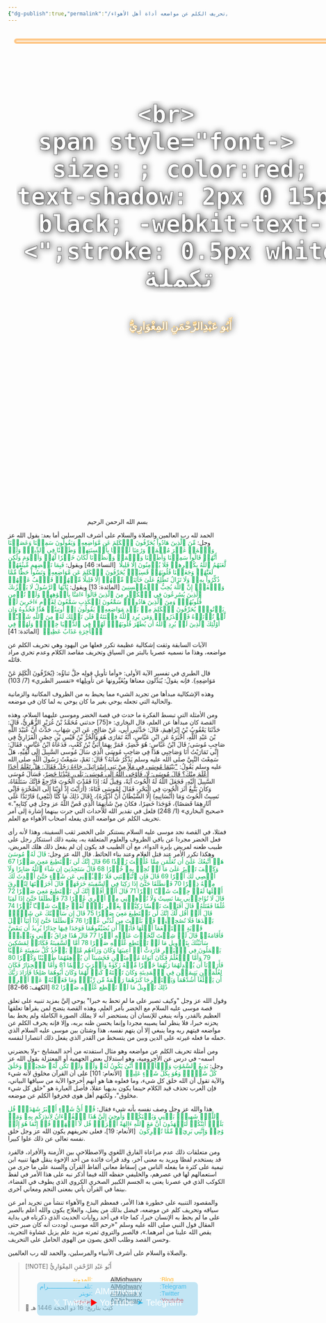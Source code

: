 ```yaml
---
{"dg-publish":true,"permalink":"/مقالات/تحريف الكلم عن مواضعه أداة أهل الأهواء/","noteIcon":"","created":"2025-05-18T14:36:42.028+03:00","updated":"2025-08-04T16:44:03.089+03:00"}
---
```



<div style="width:210mm; height:  297mm; margin: 0 auto; color: white; font-family: Arial, sans-serif; overflow: hidden; background-image:url ('https://images.unsplash.com/photo-1526566661780-1a67ea3c863e?q=80&w=1738&auto=format&fit=crop&ixlib=rb-4.1.0&ixid=M3wxMjA3fDB8MHxwaG90by1wYWdlfHx8fGVufDB8fHx8fA%3D%3D');">

  <!-- Title -->
  <div dir="rtl" style=" border: 5px solid rgba(255, 179, 89, 0.7); height:2; border-radius: 7px;
      position: relative;
      top: 20px;
      left: 50%;
      transform: translateX(-50%);
      width: 200mm;
      text-align: center;
      font-size: clamp(1.5rem, 1vw, 2.5rem);
      font-weight: bold;
      z-index: 1;
      text-shadow: 1px 1px 5px rgba(0,0,0,0.7) !important;
      white-space: nowrap;
  ">
    <div style="margin-top: 120px; text-shadow: 2px 0 15px black; -webkit-text-stroke: 0.5px black; font-size: 64px;  top: 0%; position:relative; margin: 0 auto;">
      <br>
      
      <br>
      <span style="font-size: ; color:red; text-shadow: 2px 0 15px black; -webkit-text-stroke: 0.5px white;">  تكملة
 </span>     </div>
    <div style="font-size: ;text-shadow: 2px 0 15px black; -webkit-text-stroke: 0.5px orange; top: %; position:relative; margin: 0 auto;">
      أَبُو عَبْدِالرَّحْمَنِ المِغْوَارِيُّ
    </div>
  </div>

  <!-- Image, scaled to fill entire A4 container -->


  <!-- Text bar -->
  <div style="
      position: absolute;
    top: 75vh;
      width: 350px;
      left: 50%;
      transform: translateX(-50%);
      font-size: 20px;
      border: 2px solid white;
      background-color: rgba(135, 206, 235, 0.5);
      border-radius: 10px;
      padding: 10px;
      z-index: 1;
      text-align: center;
      user-select: none;
  ">
    AlMighwary <br>
    𝕏 Twitter <font color="#ff0000">▶️</font> YouTube <font color="#00b0f0">➣</font> Telegram
  </div>
</div>


<center>بسم الله الرحمن الرحيم</center>

الحمد لله رب العالمين والصلاة والسلام على أشرف المرسلين أما بعد:
يقول الله عز وجل: <font color="#00b050">مِّنَ ٱلَّذِينَ هَادُواْ يُحَرِّفُونَ ٱلۡكَلِمَ عَن مَّوَاضِعِهِۦ وَيَقُولُونَ سَمِعۡنَا وَعَصَيۡنَا وَٱسۡمَعۡ غَيۡرَ مُسۡمَعٖ وَرَٰعِنَا لَيَّۢا بِأَلۡسِنَتِهِمۡ وَطَعۡنٗا فِي ٱلدِّينِۚ وَلَوۡ أَنَّهُمۡ قَالُواْ سَمِعۡنَا وَأَطَعۡنَا وَٱسۡمَعۡ وَٱنظُرۡنَا لَكَانَ خَيۡرٗا لَّهُمۡ وَأَقۡوَمَ وَلَٰكِن لَّعَنَهُمُ ٱللَّهُ بِكُفۡرِهِمۡ فَلَا يُؤۡمِنُونَ إِلَّا قَلِيلٗا </font> [النساء: 46] ويقول:<font color="#00b050"> فَبِمَا نَقۡضِهِم مِّيثَٰقَهُمۡ لَعَنَّٰهُمۡ وَجَعَلۡنَا قُلُوبَهُمۡ قَٰسِيَةٗۖ يُحَرِّفُونَ ٱلۡكَلِمَ عَن مَّوَاضِعِهِۦ وَنَسُواْ حَظّٗا مِّمَّا ذُكِّرُواْ بِهِۦۚ وَلَا تَزَالُ تَطَّلِعُ عَلَىٰ خَآئِنَةٖ مِّنۡهُمۡ إِلَّا قَلِيلٗا مِّنۡهُمۡۖ فَٱعۡفُ عَنۡهُمۡ وَٱصۡفَحۡۚ إِنَّ ٱللَّهَ يُحِبُّ ٱلۡمُحۡسِنِين</font>َ [المائدة: 13] ويقول:<font color="#00b050"> يَٰأَيُّهَا ٱلرَّسُولُ لَا يَحۡزُنكَ ٱلَّذِينَ يُسَٰرِعُونَ فِي ٱلۡكُفۡرِ مِنَ ٱلَّذِينَ قَالُوٓاْ ءَامَنَّا بِأَفۡوَٰهِهِمۡ وَلَمۡ تُؤۡمِن قُلُوبُهُمۡۛ وَمِنَ ٱلَّذِينَ هَادُواْۛ سَمَّٰعُونَ لِلۡكَذِبِ سَمَّٰعُونَ لِقَوۡمٍ ءَاخَرِينَ لَمۡ يَأۡتُوكَۖ يُحَرِّفُونَ ٱلۡكَلِمَ مِنۢ بَعۡدِ مَوَاضِعِهِۦۖ يَقُولُونَ إِنۡ أُوتِيتُمۡ هَٰذَا فَخُذُوهُ وَإِن لَّمۡ تُؤۡتَوۡهُ فَٱحۡذَرُواْۚ وَمَن يُرِدِ ٱللَّهُ فِتۡنَتَهُۥ فَلَن تَمۡلِكَ لَهُۥ مِنَ ٱللَّهِ شَيۡـًٔاۚ أُوْلَٰٓئِكَ ٱلَّذِينَ لَمۡ يُرِدِ ٱللَّهُ أَن يُطَهِّرَ قُلُوبَهُمۡۚ لَهُمۡ فِي ٱلدُّنۡيَا خِزۡيٞۖ وَلَهُمۡ فِي ٱلۡأٓخِرَةِ عَذَابٌ عَظِيمٞ </font>  [المائدة: 41] 

الآيات السابقة وثقت إشكالية عظيمة تكرر فعلها من اليهود وهي تحريف الكلم عن مواضعه، وهذا ما نسميه عصريا بالبتر من السياق وتحريف مقاصد الكلام وعدم تحري مراد قائله. 

قال الطبري في تفسير الآية الأولى: 
«وأما تأويلِ قولِه جلَّ ثناؤُه: {يُحَرِّفُونَ الْكَلِمَ عَنْ مَوَاضِعِهِ}. فإنه يقولُ: يُبَدِّلون معناها ويُغَيِّرونها عن تأويلِها»
«تفسير الطبري» (7/ 103)

وهذه الإشكالية مبدأها من تجريد الشيء مما يحيط به من الظروف المكانية والزمانية والحالية التي تجعله يوحي بغير ما كان يوحي به لما كان في موضعه. 

ومن الأمثلة التي تبسط الفكرة ما حدث في قصة الخضر وموسى عليهما السلام، وهذه القصة كان مبدأها عن العلم، قال البخاري: 
«[75] حدثني مُحَمَّدُ بْنُ غُرَيْرٍ الزُّهْرِيُّ، قَالَ: حَدَّثَنَا يَعْقُوبُ بْنُ إِبْرَاهِيمَ، قَالَ: حَدَّثَنِي أَبِي، عَنْ صَالِحٍ، عَنِ ابْنِ شِهَابٍ، حَدَّثَ أَنَّ عُبَيْدَ اللَّهِ بْنَ عَبْدِ اللَّهِ، أَخْبَرَهُ عَنِ ابْنِ عَبَّاسٍ، أَنَّهُ تَمَارَى هُوَ وَالْحُرُّ بْنُ قَيْسِ بْنِ حِصْنٍ الْفَزَارِيُّ فِي صَاحِبِ مُوسَى؛ قَالَ ابْنُ عَبَّاسٍ: هُوَ خَضِرٌ، فَمَرَّ بِهِمَا أُبَيُّ بْنُ كَعْبٍ، فَدَعَاهُ ابْنُ عَبَّاسٍ، فَقَالَ: إِنِّي تَمَارَيْتُ أَنَا وَصَاحِبِي هَذَا فِي صَاحِبِ مُوسَى الَّذِي سَأَلَ مُوسى السَّبِيلَ إِلَى لُقِيِّهِ، هَلْ سَمِعْتَ النَّبِيَّ صلى الله عليه وسلم يَذْكُرُ شَأْنَهُ؟ قَالَ: نَعَمْ، سَمِعْتُ رَسُولَ اللَّهِ صلى الله عليه وسلم يَقُولُ: <u>"بَيْنَمَا مُوسَى فِي مَلَأٍ مِنْ بَنِي إِسْرَائِيلَ، جَاءَهُ رَجُلٌ فَقَالَ: هَلْ تَعْلَمُ أَحَدًا أَعْلَمَ مِنْكَ؟ قَالَ مُوسَى: لَا، فَأَوْحَى اللَّهُ إِلَى مُوسَى: بَلَى، عَبْدُنَا خَضِرٌ</u>، فَسَأَلَ مُوسَى السَّبِيلَ إِلَيْهِ، فَجَعَلَ اللَّهُ لَهُ الْحُوتَ آيَةً، وَقِيلَ لَهُ: إِذَا فَقَدْتَ الْحُوتَ فَارْجِعْ فَإِنَّكَ سَتَلْقَاهُ، وَكانَ يَتَّبِعُ أَثَرَ الْحُوتِ فِي الْبَحْرِ، فَقَالَ لِمُوسَى فَتَاهُ: {أَرَأَيْتَ إِذْ أَوَيْنَا إِلَى الصَّخْرَةِ فَإِنِّي نَسِيتُ الْحُوتَ وَمَا (أَنْسَانِيهِ) إِلَّا الشَّيْطَانُ أَنْ أَذْكُرَهُ}، {قَالَ ذَلِكَ مَا كُنَّا (نَبْغِي) فَارْتَدَّا عَلَى آثَارِهِمَا قَصَصًا}، فَوَجَدَا خَضِرًا، فكانَ مِنْ شَأْنِهِمَا الَّذِي قَصَّ اللَّهُ عز وجل فِي كِتَابِهِ".»
«صحيح البخاري» (1/ 248)
فلعل في تقدير الله للأحداث التي جرت بينهما إشارة إلى أمر تحريف الكلم عن مواضعه الذي يفعله أصحاب الأهواء مع العلم. 

فمثلا، في القصة نجد موسى عليه السلام يستنكر على الخضر ثقب السفينة، وهذا لأنه رأى فعل الخضر مجردا عن باقي الظروف والعلوم المتعلقة به، يشبه ذلك استنكار رجل على طبيب طعنه لمريض بإبرة الدواء، مع أن الطبيب قد يكون إن لم يفعل ذلك هلك المريض، وهكذا تكرر الأمر عند قتل الغلام وعند بناء الحائط. 
قال الله عز وجل: <font color="#00b050">قَالَ لَهُۥ مُوسَىٰ هَلۡ أَتَّبِعُكَ عَلَىٰٓ أَن تُعَلِّمَنِ مِمَّا عُلِّمۡتَ رُشۡدٗا 66 قَالَ إِنَّكَ لَن تَسۡتَطِيعَ مَعِيَ صَبۡرٗا 67 وَكَيۡفَ تَصۡبِرُ عَلَىٰ مَا لَمۡ تُحِطۡ بِهِۦ خُبۡرٗا 68 قَالَ سَتَجِدُنِيٓ إِن شَآءَ ٱللَّهُ صَابِرٗا وَلَآ أَعۡصِي لَكَ أَمۡرٗا 69 قَالَ فَإِنِ ٱتَّبَعۡتَنِي فَلَا تَسۡـَٔلۡنِي عَن شَيۡءٍ حَتَّىٰٓ أُحۡدِثَ لَكَ مِنۡهُ ذِكۡرٗا 70 فَٱنطَلَقَا حَتَّىٰٓ إِذَا رَكِبَا فِي ٱلسَّفِينَةِ خَرَقَهَاۖ قَالَ أَخَرَقۡتَهَا لِتُغۡرِقَ أَهۡلَهَا لَقَدۡ جِئۡتَ شَيۡـًٔا إِمۡرٗا 71 قَالَ أَلَمۡ أَقُلۡ إِنَّكَ لَن تَسۡتَطِيعَ مَعِيَ صَبۡرٗا 72 قَالَ لَا تُؤَاخِذۡنِي بِمَا نَسِيتُ وَلَا تُرۡهِقۡنِي مِنۡ أَمۡرِي عُسۡرٗا 73 فَٱنطَلَقَا حَتَّىٰٓ إِذَا لَقِيَا غُلَٰمٗا فَقَتَلَهُۥ قَالَ أَقَتَلۡتَ نَفۡسٗا زَكِيَّةَۢ بِغَيۡرِ نَفۡسٖ لَّقَدۡ جِئۡتَ شَيۡـٔٗا نُّكۡرٗا 74 قَالَ أَلَمۡ أَقُل لَّكَ إِنَّكَ لَن تَسۡتَطِيعَ مَعِيَ صَبۡرٗا 75 قَالَ إِن سَأَلۡتُكَ عَن شَيۡءِۭ بَعۡدَهَا فَلَا تُصَٰحِبۡنِيۖ قَدۡ بَلَغۡتَ مِن لَّدُنِّي عُذۡرٗا 76 فَٱنطَلَقَا حَتَّىٰٓ إِذَآ أَتَيَآ أَهۡلَ قَرۡيَةٍ ٱسۡتَطۡعَمَآ أَهۡلَهَا فَأَبَوۡاْ أَن يُضَيِّفُوهُمَا فَوَجَدَا فِيهَا جِدَارٗا يُرِيدُ أَن يَنقَضَّ فَأَقَامَهُۥۖ قَالَ لَوۡ شِئۡتَ لَتَّخَذۡتَ عَلَيۡهِ أَجۡرٗا 77 قَالَ هَٰذَا فِرَاقُ بَيۡنِي وَبَيۡنِكَۚ سَأُنَبِّئُكَ بِتَأۡوِيلِ مَا لَمۡ تَسۡتَطِع عَّلَيۡهِ صَبۡرًا 78 أَمَّا ٱلسَّفِينَةُ فَكَانَتۡ لِمَسَٰكِينَ يَعۡمَلُونَ فِي ٱلۡبَحۡرِ فَأَرَدتُّ أَنۡ أَعِيبَهَا وَكَانَ وَرَآءَهُم مَّلِكٞ يَأۡخُذُ كُلَّ سَفِينَةٍ غَصۡبٗا 79 وَأَمَّا ٱلۡغُلَٰمُ فَكَانَ أَبَوَاهُ مُؤۡمِنَيۡنِ فَخَشِينَآ أَن يُرۡهِقَهُمَا طُغۡيَٰنٗا وَكُفۡرٗا 80 فَأَرَدۡنَآ أَن يُبۡدِلَهُمَا رَبُّهُمَا خَيۡرٗا مِّنۡهُ زَكَوٰةٗ وَأَقۡرَبَ رُحۡمٗا 81 وَأَمَّا ٱلۡجِدَارُ فَكَانَ لِغُلَٰمَيۡنِ يَتِيمَيۡنِ فِي ٱلۡمَدِينَةِ وَكَانَ تَحۡتَهُۥ كَنزٞ لَّهُمَا وَكَانَ أَبُوهُمَا صَٰلِحٗا فَأَرَادَ رَبُّكَ أَن يَبۡلُغَآ أَشُدَّهُمَا وَيَسۡتَخۡرِجَا كَنزَهُمَا رَحۡمَةٗ مِّن رَّبِّكَۚ وَمَا فَعَلۡتُهُۥ عَنۡ أَمۡرِيۚ ذَٰلِكَ تَأۡوِيلُ مَا لَمۡ تَسۡطِع عَّلَيۡهِ صَبۡرٗا 82</font> [الكهف: 66-82]

وقول الله عز وجل "وكيف تصبر على ما لم تحط به خبرا" يوحي إليَّ بمزيد تنبيه على تعلق قصة موسى عليه السلام مع الخضر بأمر العلم، وهذه القصة يتضح لمن يقرأها تعلقها العظيم بالقدر، وأنه ينبغي للإنسان أن يستحضر أنه لا يملك الصورة الكاملة ولم يحط بما يحزنه خبرا، فلا ينظر لما يصيبه مجردا وإنما يحسن ظنه بربه، وإلا فإنه يحرف الكلم عن مواضعه فيتهم ربه وما ينبغي إلا أن يتهم نفسه، هذا وشتان بين موسى عليه السلام الذي حمله ما فعله غيرته على الدين وبين من يتسخط من القدر الذي يفعل ذلك انتصارا لنفسه. 

ومن أمثلة تحريف الكلم عن مواضعه وهو مثال استفدته من أحد المشايخ -ولا يحضرني اسمه- في درس عن الأجرومية، وهو استدلال بعض الجهمية أو المعتزلة بقول الله عز وجل:<font color="#00b050"> بَدِيعُ ٱلسَّمَٰوَٰتِ وَٱلۡأَرۡضِۖ أَنَّىٰ يَكُونُ لَهُۥ وَلَدٞ وَلَمۡ تَكُن لَّهُۥ صَٰحِبَةٞۖ وَخَلَقَ كُلَّ شَيۡءٖۖ وَهُوَ بِكُلِّ شَيۡءٍ عَلِيمٞ</font>  [الأنعام: 101] على أن القرآن مخلوق لأنه شيء والآية تقول أن الله خلق كل شيء، وما فعلوه هنا هو أنهم أخرجوا الآية من سياقها البياني، فإن العرب تحذف قيد الكلام حينما يكون بديهيا عقلا، فأصل العبارة هو "خلق كل شيء مخلوق"، ولكنهم أهل هوى فحرفوا الكلم عن موضعه. 

هذا والله عز وجل وصف نفسه بأنه شيء فقال: <font color="#00b050">قُلۡ أَيُّ شَيۡءٍ أَكۡبَرُ شَهَٰدَةٗۖ قُلِ ٱللَّهُۖ شَهِيدُۢ بَيۡنِي وَبَيۡنَكُمۡۚ وَأُوحِيَ إِلَيَّ هَٰذَا ٱلۡقُرۡءَانُ لِأُنذِرَكُم بِهِۦ وَمَنۢ بَلَغَۚ أَئِنَّكُمۡ لَتَشۡهَدُونَ أَنَّ مَعَ ٱللَّهِ ءَالِهَةً أُخۡرَىٰۚ قُل لَّآ أَشۡهَدُۚ قُلۡ إِنَّمَا هُوَ إِلَٰهٞ وَٰحِدٞ وَإِنَّنِي بَرِيٓءٞ مِّمَّا تُشۡرِكُونَ</font>  [الأنعام: 19]، فعلى تحريفهم يكون الله عز وجل خلق نفسه تعالى عن ذلك علوا كبيرا. 

ومن متعلقات ذلك عدم مراعاة الفارق اللغوي والاصطلاحي بين الأزمنة والأفراد، فالفرد قد يستخدم لفظا ويريد به معنى آخر، وقد قرأت فائدة من أحد الإخوة ينقل فيها تنبيه ابن تيمية على كثرة ما يفعله الناس من إسقاط معاني ألفاظ القرآن والسنة على ما جرى من استعمالهم لها في عصرهم، والخليفي حفظه الله فيما أذكر نبه على هذا الأمر في لفظ الكوكب الذي في عصرنا يعنى به الجسم الكبير الصخري الكروي الذي يطوف في الفضاء، بينما في القرآن يأتي بمعنى النجم ومعاني آخرى. 

والمقصود التنبيه على خطورة هذا الأمر، فمعظم البدع والأهواء تنشأ من تجريد أمر عن سياقه وتحريف كلم عن موضعه، فيضل بذلك من يضل، والعلاج يكون والله أعلم بالصبر على ما لم يحط به الإنسان خبرا، كما جاء في أحد روايات الحديث الذي ذكرناه في بداية المقال قول النبي صلى الله عليه وسلم "«‌رحم ‌الله ‌موسى، لوددت أنه كان صبر حتى يقص الله علينا من أمرهما.»، فالصبر والتروي ثمرته مزيد علم يزيل غشاوة التجريد، وحسن القصد وطلب الحق يصون من الهوى الحامل على التحريف. 

والصلاة والسلام على أشرف الأنبياء والمرسلين، والحمد لله رب العالمين. 

> [!NOTE]   أَبُو عَبْدِ الرَّحْمَنِ المِغْوَارِيُّ 
> <div style="display: flex; width: 100%; text-align: center; font-family: sans-serif;"> <div style="flex: 1; text-align: right; color: #ffb329;">المدونة:</div>     <div style="flex: 1;">    <a href="https://almighwary.netlify.app">AlMighwary</a>  </div><div style="flex: 1; text-align: left; color: #ffb329;">:Blog</div></div>
>     <div style="display: flex; width: 100%; text-align: center; font-family: sans-serif;"> <div style="flex: 1; text-align: right; color: #01abe9;">تلغــــــــــــــــــــرام:</div>      <div style="flex: 1;">        <a href="https://t.me/AlMighwary">AlMighwary</a>      </div>      <div style="flex: 1; text-align: left; color: #01abe9;">:Telegram</div>   </div>
>    
>    <div style="display: flex; width: 100%; text-align: center; font-family: sans-serif;">     <div style="flex: 1; text-align: right; color: #01abe9;">تويتر:</div>      <div style="flex: 1;">       <a href="https://x.com/AlMighwary">AlMighwary</a>      </div>     <div style="flex: 1; text-align: left; color: #01abe9;">:Twitter</div>    </div> <div style="display: flex; width: 100%; text-align: center; font-family: sans-serif;">      <div style="flex: 1; text-align: right; color: #fb0101;">يوتيوب:</div><div style="flex: 1;"> <a href="https://www.youtube.com/@AlMighwary">AlMighwary</a>      </div>  <div style="flex: 1; text-align: left; color: #fb0101;">:Youtube</div>   </div>   
>    <footer>📅 كُتِبَ بتاريخ: 16 ذو الحجة 1446 هـ</footer>
 
 
 






